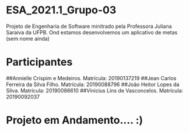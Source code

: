 # ESA_2021.1_Grupo-03

Projeto de Engenharia de Software minitrado pela Professora Juliana Saraiva da UFPB. 
Ond estamos desenvolvemos um aplicativo de metas (sem nome ainda)

# Participantes 

##Annielle Crispim e Medeiros. Matrícula: 20190137219
##Jean Carlos Ferreira da Silva Filho. Matrícula: 20190088796
##João Heitor Lopes da Silva. Matrícula: 20190086610 
##Vinicius Lins de Vasconcelos. Matrícula: 20190092037 

# Projeto em Andamento.... :)

